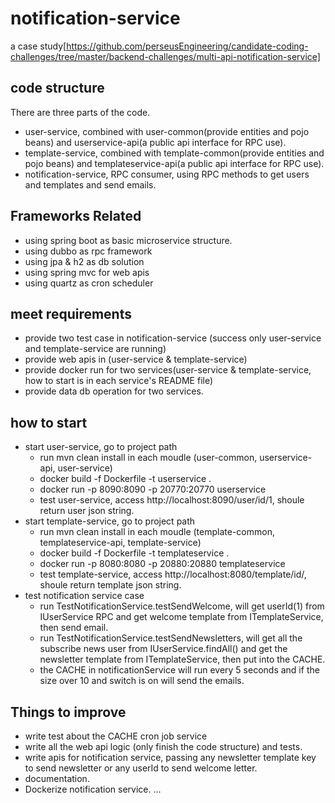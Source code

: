 # notification-service
a case study[https://github.com/perseusEngineering/candidate-coding-challenges/tree/master/backend-challenges/multi-api-notification-service]

## code structure
There are three parts of the code.
* user-service, combined with user-common(provide entities and pojo beans) and userservice-api(a public api interface for RPC use).
* template-service, combined with template-common(provide entities and pojo beans) and templateservice-api(a public api interface for RPC use).
* notification-service, RPC consumer, using RPC methods to get users and templates and send emails.

## Frameworks Related
* using spring boot as basic microservice structure.
* using dubbo as rpc framework
* using jpa & h2 as db solution
* using spring mvc for web apis
* using quartz as cron scheduler

## meet requirements
* provide two test case in notification-service (success only user-service and template-service are running)
* provide web apis in (user-service & template-service)
* provide docker run for two services(user-service & template-service, how to start is in each service's README file)
* provide data db operation for two services.

## how to start
* start user-service, go to project path
  * run mvn clean install in each moudle (user-common, userservice-api, user-service)
  * docker build -f Dockerfile -t userservice .
  * docker run -p 8090:8090 -p 20770:20770 userservice
  * test user-service, access http://localhost:8090/user/id/1, shoule return user json string.
* start template-service, go to project path
  * run mvn clean install in each moudle (template-common, templateservice-api, template-service)
  * docker build -f Dockerfile -t templateservice . 
  * docker run -p 8080:8080 -p 20880:20880 templateservice 
  * test template-service, access http://localhost:8080/template/id/, shoule return template json string.
* test notification service case
  * run TestNotificationService.testSendWelcome, will get userId(1) from IUserService RPC and get welcome template from ITemplateService, then send email.
  * run TestNotificationService.testSendNewsletters, will get all the subscribe news user from IUserService.findAll() and get the newsletter template from ITemplateService, then put into the CACHE.
  * the CACHE in notificationService will run every 5 seconds and if the size over 10 and switch is on will send the emails.

## Things to improve
* write test about the CACHE cron job service
* write all the web api logic (only finish the code structure) and tests.
* write apis for notification service, passing any newsletter template key to send newsletter or any userId to send welcome letter.
* documentation.
* Dockerize notification service.
...
